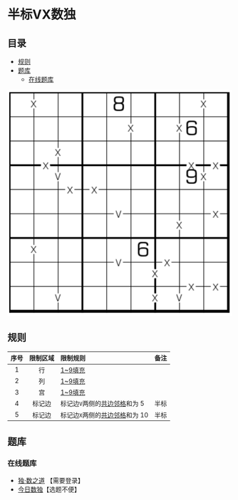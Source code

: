 # 半标VX数独
<!-- START doctoc generated TOC please keep comment here to allow auto update -->
<!-- DON'T EDIT THIS SECTION, INSTEAD RE-RUN doctoc TO UPDATE -->
## 目录

- [规则](#%E8%A7%84%E5%88%99)
- [题库](#%E9%A2%98%E5%BA%93)
  - [在线题库](#%E5%9C%A8%E7%BA%BF%E9%A2%98%E5%BA%93)

<!-- END doctoc generated TOC please keep comment here to allow auto update -->

![题](../../../../../../images/sudoku/半标VX数独.png)

## 规则

| 序号  | 限制区域 | 限制规则                 | 备注  |
|:---:|:----:|:---------------------|:---:|
|  1  |  行   | [1~9填充]              |     |
|  2  |  列   | [1~9填充]              |     |
|  3  |  宫   | [1~9填充]              |     |
|  4  | 标记边  | 标记边`V`两侧的[共边邻格]和为 5  | 半标  |
|  5  | 标记边  | 标记边`X`两侧的[共边邻格]和为 10 | 半标  |

## 题库

### 在线题库

- [独·数之道](http://www.sudokufans.org.cn/lx/game.index.php?type=vxb) 【需要登录】
- [今日数独]【选题不便】

[1~9填充]: ../../../../../../rules/rules.md#1to9填充

[共边邻格]: ../../../../../../rules/rules.md#共边邻格

[今日数独]: https://cn.sudoku.today/g-xv-sudoku/
